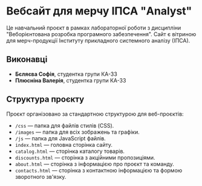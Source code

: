 # Вебсайт для мерчу ІПСА "Analyst"

Це навчальний проєкт в рамках лабораторної роботи з дисципліни "Веборієнтована розробка програмного забезпечення". Сайт є вітриною для мерч-продукції Інституту прикладного системного аналізу (ІПСА).

## Виконавці

* **Бєляєва Софія**, студентка групи КА-33
* **Плюсніна Валерія**, студентка групи КА-33

## Структура проєкту

Проєкт організовано за стандартною структурою для веб-проєктів:

* `/css` — папка для файлів стилів (CSS).
* `/images` — папка для всіх зображень та графіки.
* `/js` — папка для JavaScript файлів.
* `index.html` — головна сторінка сайту.
* `catalog.html` — сторінка каталогу товарів.
* `discounts.html` — сторінка з акційними пропозиціями.
* `about.html` — сторінка з інформацією про проєкт та команду.
* `contacts.html` — сторінка з контактною інформацією та формою зворотного зв'язку.